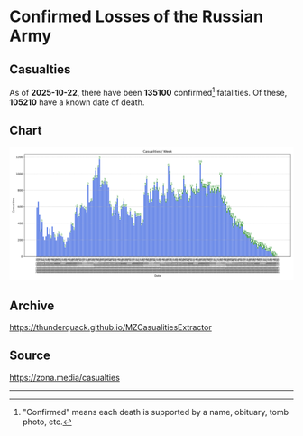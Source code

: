 
# Confirmed Losses of the Russian Army

## Casualties

As of **2025-10-22**, there have been **135100** confirmed[^1] fatalities.
Of these, **105210** have a known date of death.

## Chart

![7-Day Intervals Bar Chart](./docs/7days.svg)

## Archive

https://thunderquack.github.io/MZCasualitiesExtractor

## Source

https://zona.media/casualties

---

[^1]: "Confirmed" means each death is supported by a name, obituary, tomb photo, etc.
